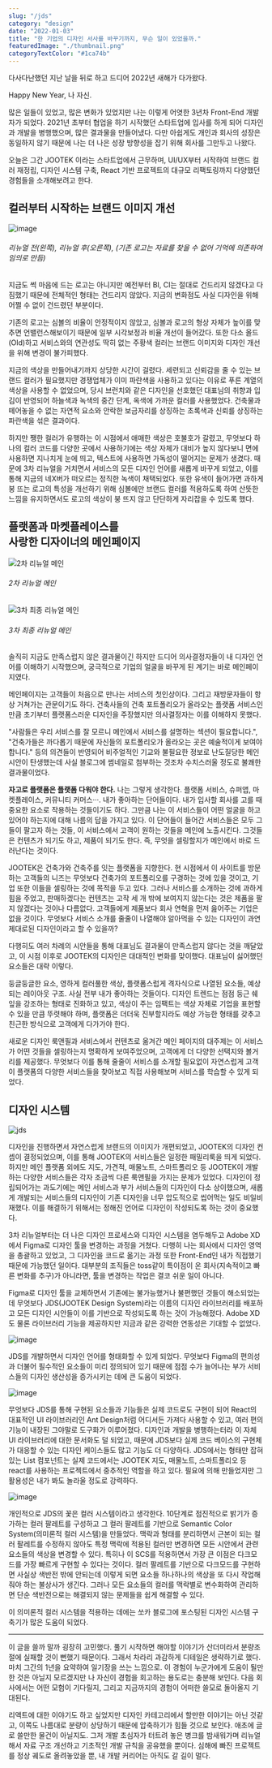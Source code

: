 ```yaml
---
slug: "/jds"
category: "design"
date: "2022-01-03"
title: "한 기업의 디자인 서사를 바꾸기까지, 무슨 일이 있었을까."
featuredImage: "./thumbnail.png"
categoryTextColor: "#1ca74b"
---
```


다사다난했던 지난 날을 뒤로 하고 드디어 2022년 새해가 다가왔다.

Happy New Year, 나 자신.

많은 일들이 있었고, 많은 변화가 있었지만 나는 이렇게 어엿한 3년차 Front-End 개발자가 되었다. 2021년 초부터 협업을 하기 시작했던 스타트업에 입사를 하게 되어 디자인과 개발을 병행했으며, 많은 결과물을 만들어냈다. 다만 아쉽게도 개인과 회사의 성장은 동일하지 않기 때문에 나는 더 나은 성장 방향성을 잡기 위해 회사를 그만두고 나왔다.

오늘은 그간 JOOTEK 이라는 스타트업에서 근무하며, UI/UX부터 시작하여 브랜드 컬러 재정립, 디자인 시스템 구축, React 기반 프로젝트의 대규모 리팩토링까지 다양했던 경험들을 소개해보려고 한다.

## 컬러부터 시작하는 브랜드 이미지 개선

![image](pic_01.png)

###### 리뉴얼 전(왼쪽), 리뉴얼 후(오른쪽), (기존 로고는 자료를 찾을 수 없어 기억에 의존하여 임의로 만듬)

지금도 썩 마음에 드는 로고는 아니지만 예전부터 BI, CI는 절대로 건드리지 않겠다고 다짐했기 때문에 전체적인 형태는 건드리지 않았다. 지금의 변화점도 사실 디자인을 위해 어쩔 수 없이 건드렸던 부분이다.

기존의 로고는 심볼의 비율이 안정적이지 않았고, 심볼과 로고의 형상 자체가 높이를 맞추면 언밸런스해보이기 때문에 일부 시각보정과 비율 개선이 들어갔다. 또한 다소 올드(Old)하고 서비스와의 연관성도 딱히 없는 주황색 컬러는 브랜드 이미지와 디자인 개선을 위해 변경이 불가피했다.

지금의 색상을 만들어내기까지 상당한 시간이 걸렸다. 세련되고 신뢰감을 줄 수 있는 브랜드 컬러가 필요했지만 경쟁업체가 이미 파란색을 사용하고 있다는 이유로 푸른 계열의 색상을 사용할 수 없었으며, 당시 브런치와 같은 디자인을 선호했던 대표님의 취향과 입김이 반영되어 하늘색과 녹색의 중간 단계, 옥색에 가까운 컬러를 사용했었다. 건축물과 떼어놓을 수 없는 자연적 요소와 안락한 보금자리를 상징하는 초록색과 신뢰를 상징하는 파란색을 섞은 결과이다.

하지만 쨍한 컬러가 유행하는 이 시점에서 애매한 색상은 호불호가 갈렸고, 무엇보다 하나의 컬러 코드를 다양한 곳에서 사용하기에는 색상 자체가 대비가 높지 않다보니 면에 사용하면 지나치게 눈에 띄고, 텍스트에 사용하면 가독성이 떨어지는 문제가 생겼다. 때문에 3차 리뉴얼을 거치면서 서비스의 모든 디자인 언어를 새롭게 바꾸게 되었고, 이를 통해 지금의 네X버가 떠오르는 정직한 녹색이 채택되었다. 또한 유색이 들어가면 과하게 붕 뜨는 로고의 특성을 개선하기 위해 심볼에만 브랜드 컬러를 적용하도록 하여 산뜻한 느낌을 유지하면서도 로고의 색상이 붕 뜨지 않고 단단하게 자리잡을 수 있도록 했다.

## 플랫폼과 마켓플레이스를 <br/>사랑한 디자이너의 메인페이지

![2차 리뉴얼 메인](./second_renewal.png)

###### 2차 리뉴얼 메인

![3차 최종 리뉴얼 메인](./last_renewal.png)

###### 3차 최종 리뉴얼 메인

솔직히 지금도 만족스럽지 않은 결과물이긴 하지만 드디어 의사결정자들이 내 디자인 언어를 이해하기 시작했으며, 궁극적으로 기업의 얼굴을 바꾸게 된 계기는 바로 메인페이지였다.

메인페이지는 고객들이 처음으로 만나는 서비스의 첫인상이다. 그리고 재방문자들이 항상 거쳐가는 관문이기도 하다. 건축사들의 건축 포트폴리오가 올라오는 플랫폼 서비스인 만큼 초기부터 플랫폼스러운 디자인을 주장했지만 의사결정자는 이를 이해하지 못했다.

"사람들은 우리 서비스를 잘 모르니 메인에서 서비스를 설명하는 섹션이 필요합니다.", "건축가들은 까다롭기 때문에 자신들의 포트폴리오가 올라오는 곳은 예술적이게 보여야 합니다." 등의 의견들이 반영되어 비주얼적인 기교와 불필요한 정보로 난도질당한 메인 시안이 탄생했는데 사실 블로그에 썸네일로 첨부하는 것조차 수치스러울 정도로 불쾌한 결과물이었다.

<strong>자고로 플랫폼은 플랫폼 다워야 한다.</strong> 나는 그렇게 생각한다. 플랫폼 서비스, 슈퍼앱, 마켓플레이스, 커뮤니티 커머스···. 내가 좋아하는 단어들이다. 내가 입사할 회사를 고를 때 중요한 요소로 작용하는 것들이기도 하다. 그만큼 나는 이 서비스들이 어떤 얼굴을 하고 있어야 하는지에 대해 나름의 답을 가지고 있다. 이 단어들이 들어간 서비스들은 모두 그들이 팔고자 하는 것들, 이 서비스에서 고객이 원하는 것들을 메인에 노출시킨다. 그것들은 컨텐츠가 되기도 하고, 제품이 되기도 한다. 즉, 무엇을 셀링할지가 메인에서 바로 드러난다는 것이다.

JOOTEK은 건축가와 건축주를 잇는 플랫폼을 지향한다. 현 시점에서 이 사이트를 방문하는 고객들의 니즈는 무엇보다 건축가의 포트폴리오를 구경하는 것에 있을 것이고, 기업 또한 이들을 셀링하는 것에 목적을 두고 있다. 그러나 서비스를 소개하는 것에 과하게 힘을 주었고, 판매하겠다는 컨텐츠는 고작 세 개 밖에 보여지지 않는다는 것은 제품을 팔지 않겠다는 것이나 다름없다. 고객들에게 제품보다 회사 연혁을 먼저 읊어주는 기업은 없을 것이다. 무엇보다 서비스 소개를 줄줄이 나열해야 알아먹을 수 있는 디자인이 과연 제대로된 디자인이라고 할 수 있을까?

다행히도 여러 차례의 시안들을 통해 대표님도 결과물이 만족스럽지 않다는 것을 깨달았고, 이 시점 이후로 JOOTEK의 디자인은 대대적인 변화를 맞이했다. 대표님이 싫어했던 요소들은 대략 이렇다.

둥글둥글한 요소, 영하게 컬러풀한 색상, 플랫폼스럽게 격자식으로 나열된 요소들, 예상되는 레이아웃 구조. 사실 전부 내가 좋아하는 것들이다. 디자인 트렌드는 점점 둥근 쉐잎을 강조하는 형태로 진화하고 있고, 색상이 주는 임팩트는 색상 자체로 기업을 표현할 수 있을 만큼 뚜렷해야 하며, 플랫폼은 더더욱 진부할지라도 예상 가능한 형태를 갖추고 친근한 방식으로 고객에게 다가가야 한다.

새로운 디자인 룩앤필과 서비스에서 컨텐츠로 옮겨간 메인 페이지의 대주제는 이 서비스가 어떤 것들을 셀링하는지 명확하게 보여주었으며, 고객에게 더 다양한 선택지와 볼거리를 제공했다. 무엇보다 이를 통해 줄줄이 서비스를 소개할 필요없이 자연스럽게 고객이 플랫폼의 다양한 서비스들을 찾아보고 직접 사용해보며 서비스를 학습할 수 있게 되었다.

## 디자인 시스템

![jds](./jds.png)

디자인을 진행하면서 자연스럽게 브랜드의 이미지가 개편되었고, JOOTEK의 디자인 컨셉이 결정되었으며, 이를 통해 JOOTEK의 서비스들은 일정한 패밀리룩을 띄게 되었다. 하지만 메인 플랫폼 외에도 지도, 가견적, 매물노트, 스마트폴리오 등 JOOTEK이 개발하는 다양한 서비스들은 각자 조금씩 다른 룩앤필을 가지는 문제가 있었다. 디자인이 정립되어가는 과도기에는 메인 서비스과 부가 서비스들의 디자인이 다소 상이했으며, 새롭게 개발되는 서비스들의 디자인이 기존 디자인을 너무 압도적으로 씹어먹는 일도 비일비재했다. 이를 해결하기 위해서는 정해진 언어로 디자인이 작성되도록 하는 것이 중요했다.

3차 리뉴얼부터는 더 나은 디자인 프로세스와 디자인 시스템을 염두해두고 Adobe XD에서 Figma로 디자인 툴을 변경하는 과정을 거쳤다. 다행히 나는 회사에서 디자인 영역을 총괄하고 있었고, 그 디자인을 코드로 옮기는 과정 또한 Front-End인 내가 직접했기 때문에 가능했던 일이다. 대부분의 조직들은 toss같이 특이점이 온 회사(지속적이고 빠른 변화를 추구)가 아니라면, 툴을 변경하는 작업은 결코 쉬운 일이 아니다.

Figma로 디자인 툴을 교체하면서 기존에는 불가능했거나 불편했던 것들이 해소되었는데 무엇보다 JDS(JOOTEK Design System)라는 이름의 디자인 라이브러리를 배포하고 모든 디자인 시안들이 이를 기반으로 작성되도록 하는 것이 가능해졌다. Adobe XD도 물론 라이브러리 기능을 제공하지만 지금과 같은 강력한 연동성은 기대할 수 없었다.

![image](./button_component.png)

JDS를 개발하면서 디자인 언어를 형태화할 수 있게 되었다. 무엇보다 Figma의 편의성과 더불어 필수적인 요소들이 미리 정의되어 있기 때문에 점점 수가 늘어나는 부가 서비스들의 디자인 생산성을 증가시키는 데에 큰 도움이 되었다.

![image](./jds_example_01.png)

무엇보다 JDS를 통해 구현된 요소들과 기능들은 실제 코드로도 구현이 되어 React의 대표적인 UI 라이브러리인 Ant Design처럼 어디서든 가져다 사용할 수 있고, 여러 편의 기능이 내장된 그야말로 도구화가 이루어졌다. 디자인과 개발을 병행하는터라 이 자체 UI 라이브러리에 대한 문서화도 덜 되었고, 때문에 JDS보다 실제 코드 베이스의 구현체가 대응할 수 있는 디자인 케이스들도 많고 기능도 더 다양하다. JDS에서는 형태만 잡혀있는 List 컴포넌트는 실제 코드에서는 JOOTEK 지도, 매물노트, 스마트폴리오 등 react를 사용하는 프로젝트에서 중추적인 역할을 하고 있다. 필요에 의해 만들었지만 그 활용성은 내가 봐도 놀라울 정도로 강력하다.

![image](./jds_colors.png)

개인적으로 JDS의 꽃은 컬러 시스템이라고 생각한다. 10단계로 점진적으로 밝기가 증가하는 컬러 팔레트를 구성하고 그 컬러 팔레트를 기반으로 Semantic Color System(의미론적 컬러 시스템)을 만들었다. 맥락과 형태를 분리하면서 근본이 되는 컬러 팔레트를 수정하지 않아도 특정 맥락에 적용된 컬러만 변경하면 모든 시안에서 관련 요소들의 색상을 변경할 수 있다. 특히나 이 SCS를 적용하면서 가장 큰 이점은 다크모드를 가장 빠르게 구현할 수 있다는 것이다. 컬러 팔레트를 기반으로 다크모드를 구현하면 사실상 색반전 밖에 안되는데 이렇게 되면 요소들 하나하나의 색상을 또 다시 작업해줘야 하는 불상사가 생긴다. 그러나 모든 요소들의 컬러를 맥락별로 변수화하여 관리하면 단순 색반전으로는 해결되지 않는 문제들을 쉽게 해결할 수 있다.

이 의미론적 컬러 시스템을 적용하는 데에는 쏘카 블로그에 포스팅된 디자인 시스템 구축기가 많은 도움이 되었다.

---

이 글을 쓸까 말까 굉장히 고민했다. 풀기 시작하면 해야할 이야기가 산더미라서 분량조절에 실패할 것이 뻔했기 때문이다. 그래서 차라리 과감하게 디테일은 생략하기로 했다. 마치 그간의 1년을 요약하여 일기장을 쓰는 느낌으로. 이 경험이 누군가에게 도움이 될만한 것은 아닐지 모르겠지만 나 자신이 경험을 회고하는 용도로는 충분해 보인다. 다음 회사에서는 어떤 모험이 기다릴지, 그리고 지금까지의 경험이 어떠한 쓸모로 돌아올지 기대된다.

리액트에 대한 이야기도 하고 싶었지만 디자인 카테고리에서 할만한 이야기는 아닌 것같고, 이쪽도 나름대로 분량이 상당하기 때문에 압축하기가 힘들 것으로 보인다. 애초에 글로 쓸만한 물건이 아닐지도. 그저 개발 초심자가 터트려 놓은 병크를 밤새워가며 리뉴얼해서 자료 구조 개선하고 기초적인 개발 규칙을 공유했을 뿐이다. 심해에 빠진 프로젝트를 정상 궤도로 올려놓았을 뿐, 내 개발 커리어는 아직도 갈 길이 멀다.
